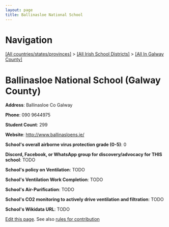 ```yaml
---
layout: page
title: Ballinasloe National School
---
```

# Navigation

[[All countries/states/provinces]](../../..) > [[All Irish School Districts]](../..) > [[All In Galway County]](..)

# Ballinasloe National School (Galway County)

**Address**: Ballinasloe Co Galway

**Phone**: 090 9644975

**Student Count**: 299

**Website**: <http://www.ballinasloens.ie/>

**School's overall airborne virus protection grade (0-5)**: 0

**Discord, Facebook, or WhatsApp group for discovery/advocacy for THIS school**: TODO

**School's policy on Ventilation**: TODO

**School's Ventilation Work Completion**: TODO

**School's Air-Purification**: TODO

**School's CO2 monitoring to actively drive ventilation and filtration**: TODO

**School's Wikidata URL**: TODO


[Edit this page](https://github.com/ventilate-schools/Ireland/edit/main/./Galway_County/Ballinasloe_National_School.md). See also [rules for contribution](../../../contribution-rules/)